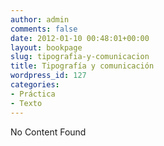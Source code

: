 ```yaml
---
author: admin
comments: false
date: 2012-01-10 00:48:01+00:00
layout: bookpage
slug: tipografia-y-comunicacion
title: Tipografía y comunicación
wordpress_id: 127
categories:
- Práctica
- Texto
---
```


No Content Found
